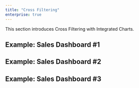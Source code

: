 ```yaml
---
title: "Cross Filtering"
enterprise: true
---
```


This section introduces Cross Filtering with Integrated Charts.

## Example: Sales Dashboard #1

<grid-example title='Sales Dashboard' name='sales-dashboard' type='generated' options='{ "exampleHeight": 1000, "enterprise":  true }'></grid-example>

## Example: Sales Dashboard #2

<grid-example title='Sales Dashboard 2' name='sales-dashboard2' type='generated' options='{ "exampleHeight": 1000, "enterprise":  true }'></grid-example>

## Example: Sales Dashboard #3

<grid-example title='Sales Dashboard 3' name='sales-dashboard3' type='generated' options='{ "exampleHeight": 1000, "enterprise":  true }'></grid-example>
